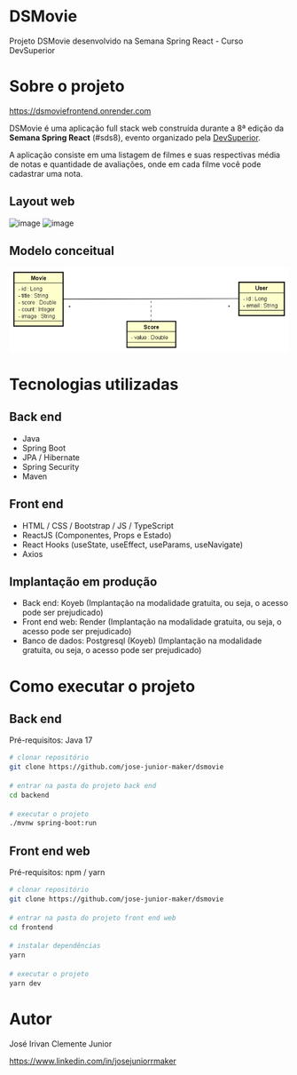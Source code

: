 # DSMovie
Projeto DSMovie desenvolvido na Semana Spring React - Curso DevSuperior

# Sobre o projeto

https://dsmoviefrontend.onrender.com

DSMovie é uma aplicação full stack web construída durante a 8ª edição da **Semana Spring React** (#sds8), evento organizado pela [DevSuperior](https://devsuperior.com "Site da DevSuperior").

A aplicação consiste em uma listagem de filmes e suas respectivas média de notas e quantidade de avaliações, onde em cada filme você pode cadastrar uma nota.

## Layout web
<img width="1892" height="907" alt="image" src="https://github.com/user-attachments/assets/e5e3eb2f-75c5-4eab-bd93-d2a1ef1b3700" />
<img width="1901" height="908" alt="image" src="https://github.com/user-attachments/assets/5e0f5e62-2192-43a9-8119-500121524af0" />

## Modelo conceitual
![Modelo Conceitual](https://raw.githubusercontent.com/devsuperior/bds-assets/main/sds/dsmovie-dominio.png)

# Tecnologias utilizadas
## Back end
- Java
- Spring Boot
- JPA / Hibernate
- Spring Security
- Maven
  
## Front end
- HTML / CSS / Bootstrap / JS / TypeScript
- ReactJS (Componentes, Props e Estado)
- React Hooks (useState, useEffect, useParams, useNavigate)
- Axios

## Implantação em produção
- Back end: Koyeb (Implantação na modalidade gratuita, ou seja, o acesso pode ser prejudicado)
- Front end web: Render (Implantação na modalidade gratuita, ou seja, o acesso pode ser prejudicado)
- Banco de dados: Postgresql (Koyeb) (Implantação na modalidade gratuita, ou seja, o acesso pode ser prejudicado)

# Como executar o projeto

## Back end
Pré-requisitos: Java 17

```bash
# clonar repositório
git clone https://github.com/jose-junior-maker/dsmovie

# entrar na pasta do projeto back end
cd backend

# executar o projeto
./mvnw spring-boot:run
```

## Front end web
Pré-requisitos: npm / yarn

```bash
# clonar repositório
git clone https://github.com/jose-junior-maker/dsmovie

# entrar na pasta do projeto front end web
cd frontend

# instalar dependências
yarn

# executar o projeto
yarn dev
```

# Autor

José Irivan Clemente Junior

https://www.linkedin.com/in/josejuniorrmaker

